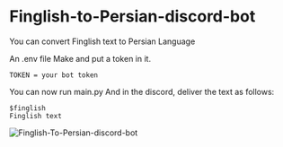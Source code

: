 # Finglish-to-Persian-discord-bot
You can convert Finglish text to Persian Language

An .env file Make and put a token in it.

```
TOKEN = your bot token
```

You can now run main.py
And in the discord, deliver the text as follows:

```
$finglish 
Finglish text
```

![Finglish-To-Persian-discord-bot](https://user-images.githubusercontent.com/83414472/172143064-e074c87f-c679-4307-ba74-22a4a531b4e8.gif)

